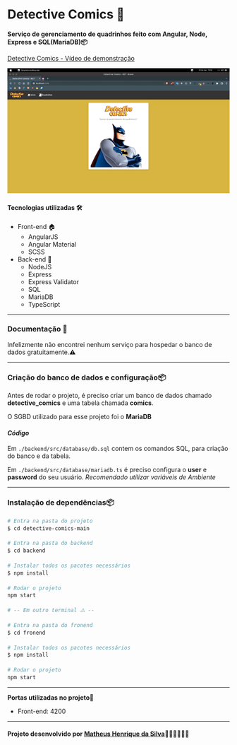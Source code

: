 # Detective Comics 📜

__Serviço de gerenciamento de quadrinhos feito com Angular, Node, Express e SQL(MariaDB)📦__

<a href="https://youtu.be/_wNw2O1UCDA">Detective Comics - Vídeo de demonstração</a>

<div>
  <img src="./imgs/detective_comics.gif" />
</div>

#### **Tecnologias utilizadas 🛠️**

- Front-end 🏠
  * AngularJS
  * Angular Material
  * SCSS
- Back-end 💾
  * NodeJS
  * Express
  * Express Validator
  * SQL
  * MariaDB
  * TypeScript

---
### **Documentação 📝**

Infelizmente não encontrei nenhum serviço para hospedar o banco de dados gratuitamente.⚠️

---
### **Criação do banco de dados e configuração📦**

Antes de rodar o projeto, é preciso criar um banco de dados chamado **detective_comics** e uma tabela chamada **comics**.

O SGBD utilizado para esse projeto foi o **MariaDB**

#### *Código*
Em ```./backend/src/database/db.sql``` contem os comandos SQL, para criação do banco e da tabela.

Em ```./backend/src/database/mariadb.ts``` é preciso configura o **user** e **password** do seu usuário.
*Recomendado utilizar variáveis de Ambiente*

---
### **Instalação de dependências📦**

```bash
# Entra na pasta do projeto
$ cd detective-comics-main

# Entra na pasta do backend
$ cd backend

# Instalar todos os pacotes necessários
$ npm install

# Rodar o projeto
npm start

# -- Em outro terminal ⚠️ --

# Entra na pasta do fronend
$ cd fronend

# Instalar todos os pacotes necessários
$ npm install

# Rodar o projeto
npm start

```

---
**Portas utilizadas no projeto🚪**
* Front-end: 4200

---
#### **Projeto desenvolvido por [Matheus Henrique da Silva]("https://www.instagram.com/themateusreal/")🚀👨‍🚀👨🏿‍💻**